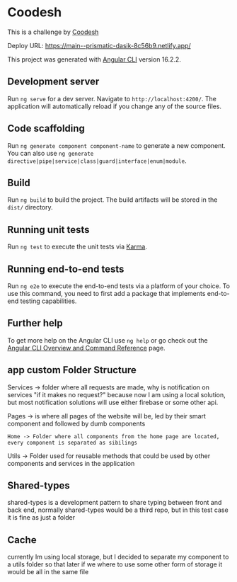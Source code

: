 # Coodesh

This is a challenge by [Coodesh](https://coodesh.com/)

Deploy URL: https://main--prismatic-dasik-8c56b9.netlify.app/

This project was generated with [Angular CLI](https://github.com/angular/angular-cli) version 16.2.2.

## Development server

Run `ng serve` for a dev server. Navigate to `http://localhost:4200/`. The application will automatically reload if you change any of the source files.

## Code scaffolding

Run `ng generate component component-name` to generate a new component. You can also use `ng generate directive|pipe|service|class|guard|interface|enum|module`.

## Build

Run `ng build` to build the project. The build artifacts will be stored in the `dist/` directory.

## Running unit tests

Run `ng test` to execute the unit tests via [Karma](https://karma-runner.github.io).

## Running end-to-end tests

Run `ng e2e` to execute the end-to-end tests via a platform of your choice. To use this command, you need to first add a package that implements end-to-end testing capabilities.

## Further help

To get more help on the Angular CLI use `ng help` or go check out the [Angular CLI Overview and Command Reference](https://angular.io/cli) page.

## app custom Folder Structure

Services -> folder where all requests are made, why is notification on services
"if it makes no request?" because now I am using a local solution, but most notification solutions will use either firebase or some other api.

Pages -> is where all pages of the website will be, led by their smart component and followed by dumb components

    Home -> Folder where all components from the home page are located, every component is separated as sibilings

Utils -> Folder used for reusable methods that could be used by other components and services in the application

## Shared-types

shared-types is a development pattern to share typing between front and back end, normally shared-types would be a third repo, but in this test case it is fine as just a folder

## Cache

currently Im using local storage, but I decided to separate my component to a utils folder so that later if we where to use some other form of storage it would be all in the same file
